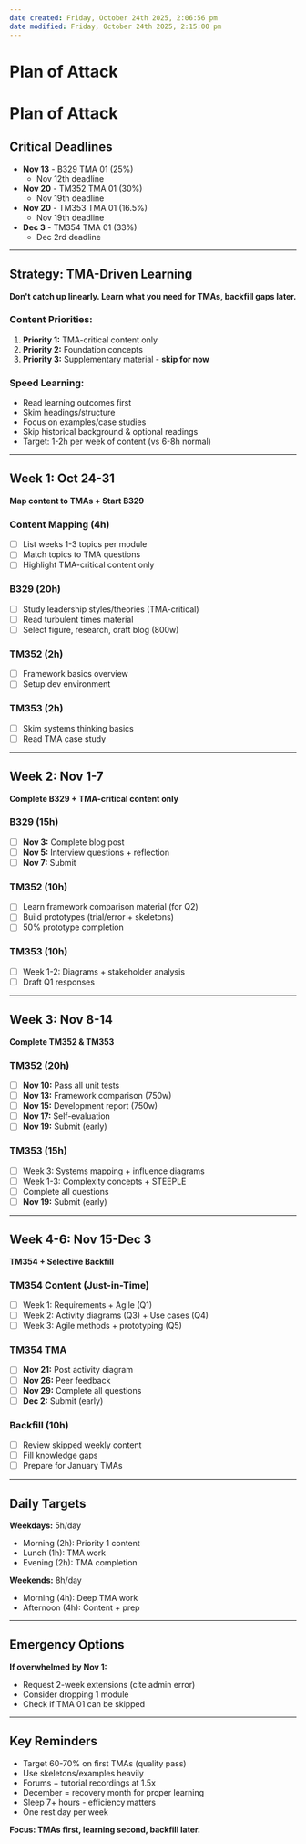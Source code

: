 ```yaml
---
date created: Friday, October 24th 2025, 2:06:56 pm
date modified: Friday, October 24th 2025, 2:15:00 pm
---
```


# Plan of Attack

# Plan of Attack

## Critical Deadlines

- **Nov 13** - B329 TMA 01 (25%)
	- Nov 12th deadline
- **Nov 20** - TM352 TMA 01 (30%) 
	- Nov 19th deadline
- **Nov 20** - TM353 TMA 01 (16.5%)
	- Nov 19th deadline
- **Dec 3** - TM354 TMA 01 (33%)
	- Dec 2rd deadline

---

## Strategy: TMA-Driven Learning

**Don't catch up linearly. Learn what you need for TMAs, backfill gaps later.**
### Content Priorities:
1. **Priority 1:** TMA-critical content only
2. **Priority 2:** Foundation concepts
3. **Priority 3:** Supplementary material - **skip for now**
### Speed Learning:
- Read learning outcomes first
- Skim headings/structure
- Focus on examples/case studies
- Skip historical background & optional readings
- Target: 1-2h per week of content (vs 6-8h normal)

---

## Week 1: Oct 24-31
**Map content to TMAs + Start B329**
### Content Mapping (4h)
- [ ] List weeks 1-3 topics per module
- [ ] Match topics to TMA questions
- [ ] Highlight TMA-critical content only
### B329 (20h)
- [ ] Study leadership styles/theories (TMA-critical)
- [ ] Read turbulent times material
- [ ] Select figure, research, draft blog (800w)

### TM352 (2h)
- [ ] Framework basics overview
- [ ] Setup dev environment

### TM353 (2h)
- [ ] Skim systems thinking basics
- [ ] Read TMA case study

---

## Week 2: Nov 1-7
**Complete B329 + TMA-critical content only**

### B329 (15h)
- [ ] **Nov 3:** Complete blog post
- [ ] **Nov 5:** Interview questions + reflection
- [ ] **Nov 7:** Submit

### TM352 (10h)
- [ ] Learn framework comparison material (for Q2)
- [ ] Build prototypes (trial/error + skeletons)
- [ ] 50% prototype completion

### TM353 (10h)
- [ ] Week 1-2: Diagrams + stakeholder analysis
- [ ] Draft Q1 responses

---

## Week 3: Nov 8-14
**Complete TM352 & TM353**

### TM352 (20h)
- [ ] **Nov 10:** Pass all unit tests
- [ ] **Nov 13:** Framework comparison (750w)
- [ ] **Nov 15:** Development report (750w)
- [ ] **Nov 17:** Self-evaluation
- [ ] **Nov 19:** Submit (early)

### TM353 (15h)
- [ ] Week 3: Systems mapping + influence diagrams
- [ ] Week 1-3: Complexity concepts + STEEPLE
- [ ] Complete all questions
- [ ] **Nov 19:** Submit (early)

---

## Week 4-6: Nov 15-Dec 3
**TM354 + Selective Backfill**

### TM354 Content (Just-in-Time)
- [ ] Week 1: Requirements + Agile (Q1)
- [ ] Week 2: Activity diagrams (Q3) + Use cases (Q4)
- [ ] Week 3: Agile methods + prototyping (Q5)

### TM354 TMA
- [ ] **Nov 21:** Post activity diagram
- [ ] **Nov 26:** Peer feedback
- [ ] **Nov 29:** Complete all questions
- [ ] **Dec 2:** Submit (early)

### Backfill (10h)
- [ ] Review skipped weekly content
- [ ] Fill knowledge gaps
- [ ] Prepare for January TMAs

---

## Daily Targets

**Weekdays:** 5h/day
- Morning (2h): Priority 1 content
- Lunch (1h): TMA work
- Evening (2h): TMA completion

**Weekends:** 8h/day
- Morning (4h): Deep TMA work
- Afternoon (4h): Content + prep

---

## Emergency Options

**If overwhelmed by Nov 1:**
- Request 2-week extensions (cite admin error)
- Consider dropping 1 module
- Check if TMA 01 can be skipped

---

## Key Reminders

- Target 60-70% on first TMAs (quality pass)
- Use skeletons/examples heavily
- Forums + tutorial recordings at 1.5x
- December = recovery month for proper learning
- Sleep 7+ hours - efficiency matters
- One rest day per week

**Focus: TMAs first, learning second, backfill later.**